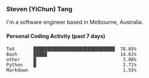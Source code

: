 ### Steven (YiChun) Tang

I'm a software engineer based in Melbourne, Australia.

#### Personal Coding Activity (past 7 days)
```
TeX       ▓▓▓▓▓▓▓▓▓▓▓▓▓▓▓▓▓▓▓▓▓▓▓▓▓▓▓▓▓▓  78.05%
Bash      ▓▓▓▓▓                           14.61%
other     ▓                                3.08%
Python    ▓                                2.71%
Markdown                                   1.55%
```

